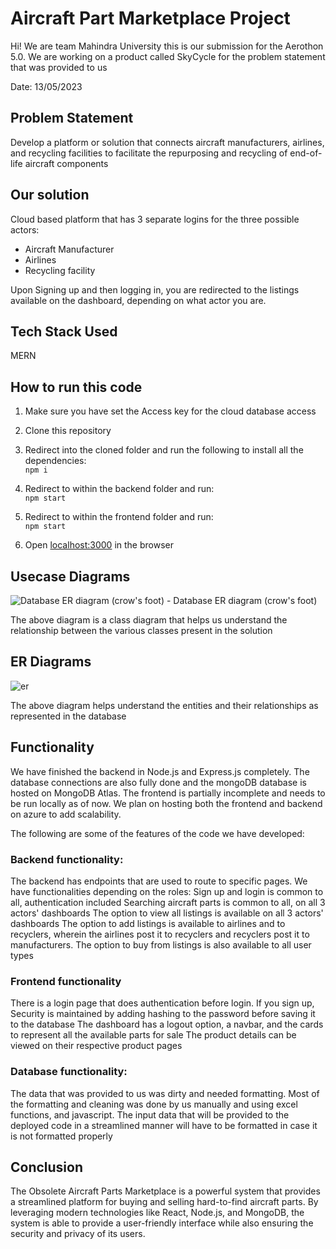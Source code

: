 # Aircraft Part Marketplace Project 

Hi! We are team Mahindra University this is our submission for the Aerothon 5.0. We are working on a product called SkyCycle for the problem statement that was provided to us

Date: 13/05/2023

## Problem Statement

Develop a platform or solution that connects aircraft manufacturers, airlines, and recycling facilities to facilitate the repurposing and recycling of end-of-life aircraft components

## Our solution

Cloud based platform that has 3 separate logins for the three possible actors:
* Aircraft Manufacturer
* Airlines
* Recycling facility

Upon Signing up and then logging in, you are redirected to the listings available on the dashboard, depending on what actor you are.

## Tech Stack Used
MERN

## How to run this code
1. Make sure you have set the Access key for the cloud database access
1. Clone this repository
1. Redirect into the cloned folder and run the following to install all the dependencies:\
 `npm i`

1. Redirect to within the backend folder and run:\
 `npm start`
 
1. Redirect to within the frontend folder and run:\
 `npm start`

1. Open [localhost:3000](http://localhost:3000/) in the browser

## Usecase Diagrams

![Database ER diagram (crow's foot) - Database ER diagram (crow's foot)](https://github.com/aryan-sri-harsha/airbusAerothon5/assets/67188124/c4995768-6d53-4684-ae28-e5e05c6731fb)

The above diagram is a class diagram that helps us understand the relationship between the various classes present in the solution 

## ER Diagrams

![er](https://github.com/aryan-sri-harsha/airbusAerothon5/assets/67188124/a4220285-cb0b-4e61-92af-561e408b59fb)

The above diagram helps understand the entities and their relationships as represented in the database

## Functionality
We have finished the backend in Node.js and Express.js completely. The database connections are also fully done and the mongoDB database is hosted on MongoDB Atlas. The frontend is partially incomplete and needs to be run locally as of now. We plan on hosting both the frontend and backend on azure to add scalability.

The following are some of the features of the code we have developed:

### Backend functionality:
The backend has endpoints that are used to route to specific pages. 
We have functionalities depending on the roles:
Sign up and login is common to all, authentication included
Searching aircraft parts is common to all, on all 3 actors' dashboards
The option to view all listings is available on all 3 actors' dashboards
The option to add listings is available to airlines and to recyclers, wherein the airlines post it to recyclers and recyclers post it to manufacturers.
The option to buy from listings is also available to all user types

### Frontend functionality
There is a login page that does authentication before login. 
If you sign up, Security is maintained by adding hashing to the password before saving it to the database 
The dashboard has a logout option, a navbar, and the cards to represent all the available parts for sale
The product details can be viewed on their respective product pages

### Database functionality:
The data that was provided to us was dirty and needed formatting. Most of the formatting and cleaning was done by us manually and using excel functions, and javascript. The input data that will be provided to the deployed code in a streamlined manner will have to be formatted in case it is not formatted properly

## Conclusion

The Obsolete Aircraft Parts Marketplace is a powerful system that provides a streamlined platform for buying and selling hard-to-find aircraft parts. By leveraging modern technologies like React, Node.js, and MongoDB, the system is able to provide a user-friendly interface while also ensuring the security and privacy of its users.


